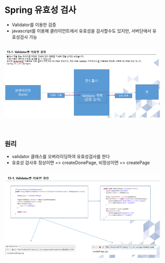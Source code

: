 # Spring 유효성 검사
- Validator를 이용한 검증
- javascript를 이용해 클라이언트에서 유효성을 검사할수도 있지만, 서버단에서 유효성검사 가능

## ![사진](https://github.com/leedongjoon121/SpringFramework_study2/blob/lecture2/document_img/1theory_1.PNG?raw=true)

<br/>

## 원리
- validator 클래스를 오버라이딩하여 유효성검사를 한다
- 유효성 검사후 정상이면 => createDonePage, 비정상이면 => createPage
## ![사진](https://github.com/leedongjoon121/SpringFramework_study2/blob/lecture2/document_img/1theory_2.PNG?raw=true)

